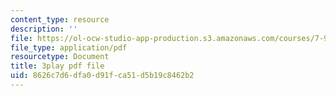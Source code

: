 ```yaml
---
content_type: resource
description: ''
file: https://ol-ocw-studio-app-production.s3.amazonaws.com/courses/7-91j-foundations-of-computational-and-systems-biology-spring-2014/8626c7d6dfa0d91fca51d5b19c8462b2_kx_Hks_-SZM.pdf
file_type: application/pdf
resourcetype: Document
title: 3play pdf file
uid: 8626c7d6-dfa0-d91f-ca51-d5b19c8462b2
---
```

